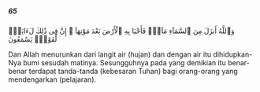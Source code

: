 ##### 65

<span class="ayah">وَٱللَّهُ أَنزَلَ مِنَ ٱلسَّمَآءِ مَآءًۭ فَأَحْيَا بِهِ ٱلْأَرْضَ بَعْدَ مَوْتِهَآ ۚ إِنَّ فِى ذَٰلِكَ لَءَايَةًۭ لِّقَوْمٍۢ يَسْمَعُونَ</span>

<span class="ayah_translation">Dan Allah menurunkan dari langit air (hujan) dan dengan air itu dihidupkan-Nya bumi sesudah matinya. Sesungguhnya pada yang demikian itu benar-benar terdapat tanda-tanda (kebesaran Tuhan) bagi orang-orang yang mendengarkan (pelajaran).</span>
